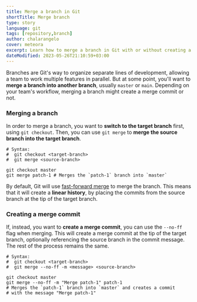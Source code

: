 ```yaml
---
title: Merge a branch in Git
shortTitle: Merge branch
type: story
language: git
tags: [repository,branch]
author: chalarangelo
cover: meteora
excerpt: Learn how to merge a branch in Git with or without creating a merge commit, depending on your team's workflow.
dateModified: 2023-05-26T21:10:59+03:00
---
```


Branches are Git's way to organize separate lines of development, allowing a team to work multiple features in parallel. But at some point, you'll want to **merge a branch into another branch**, usually `master` or `main`. Depending on your team's workflow, merging a branch might create a merge commit or not.

### Merging a branch

In order to merge a branch, you want to **switch to the target branch** first, using `git checkout`. Then, you can use `git merge` to **merge the source branch into the target branch**.

```shell
# Syntax:
#  git checkout <target-branch>
#  git merge <source-branch>

git checkout master
git merge patch-1 # Merges the `patch-1` branch into `master`
```

By default, Git will use [fast-forward merge](/git/s/fast-forward-merge) to merge the branch. This means that it will create a **linear history**, by placing the commits from the source branch at the tip of the target branch.

### Creating a merge commit

If, instead, you want to **create a merge commit**, you can use the `--no-ff` flag when merging. This will create a merge commit at the tip of the target branch, optionally referencing the source branch in the commit message. The rest of the process remains the same.

```shell
# Syntax:
#  git checkout <target-branch>
#  git merge --no-ff -m <message> <source-branch>

git checkout master
git merge --no-ff -m "Merge patch-1" patch-1
# Merges the `patch-1` branch into `master` and creates a commit
# with the message "Merge patch-1"
```
